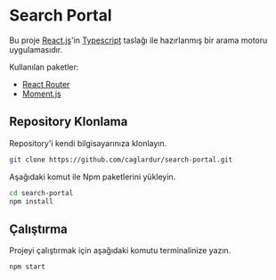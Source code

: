 # Search Portal

Bu proje [React.js](https://reactjs.org/)'in [Typescript](https://www.typescriptlang.org/) taslağı ile hazırlanmış bir arama motoru uygulamasıdır.

Kullanılan paketler:

- [React Router](https://reactrouter.com/)
- [Moment.js](https://momentjs.com/)

## Repository Klonlama

Repository'i kendi bilgisayarınıza klonlayın.

```bash
git clone https://github.com/caglardur/search-portal.git
```

Aşağıdaki komut ile Npm paketlerini yükleyin.

```bash
cd search-portal
npm install
```

## Çalıştırma

Projeyi çalıştırmak için aşağıdaki komutu terminalinize yazın.

```bash
npm start
```
